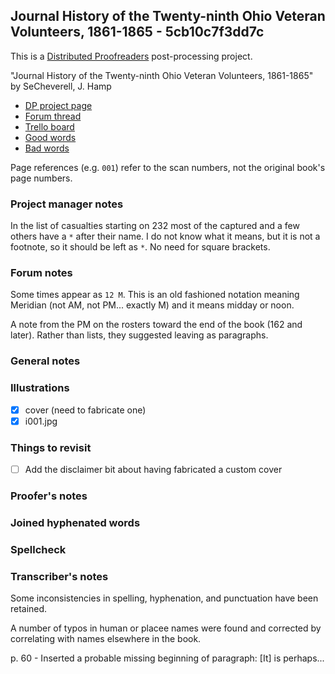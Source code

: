 ## Journal History of the Twenty-ninth Ohio Veteran Volunteers, 1861-1865 - 5cb10c7f3dd7c ##

This is a [Distributed Proofreaders](http://www.pgdp.net/) post-processing project.

"Journal History of the Twenty-ninth Ohio Veteran Volunteers, 1861-1865" by SeCheverell, J. Hamp

- [DP project page](http://www.pgdp.net/c/project.php?id=projectID5cb10c7f3dd7c)
- [Forum thread](https://www.pgdp.net/phpBB3/viewtopic.php?t=72029)
- [Trello board](https://trello.com/b/OE836E7M/dp-journal-history-of-the-twenty-ninth-ohio-veteran-volunteers-1861-1865)
- [Good words](good_words.txt)
- [Bad words](bad_words.txt)

Page references (e.g. `001`) refer to the scan numbers, not the original book's page numbers.

### Project manager notes ###

In the list of casualties starting on 232 most of the captured and a few others have a `*` after their name. I do not know what it means, but it is not a footnote, so it should be left as `*`. No need for square brackets.

### Forum notes ###

Some times appear as `12 M`. This is an old fashioned notation meaning Meridian (not AM, not PM... exactly M) and it means midday or noon.

A note from the PM on the rosters toward the end of the book (162 and later). Rather than lists, they suggested leaving as paragraphs.

### General notes ###

### Illustrations ###

- [x] cover (need to fabricate one)
- [x] i001.jpg

### Things to revisit ###

- [ ] Add the disclaimer bit about having fabricated a custom cover

### Proofer's notes ###

### Joined hyphenated words ###

### Spellcheck ###

### Transcriber's notes ###

Some inconsistencies in spelling, hyphenation, and punctuation have been
retained.

A number of typos in human or placee names were found and corrected by correlating with names elsewhere in the book.

p. 60 - Inserted a probable missing beginning of paragraph: [It] is perhaps...

